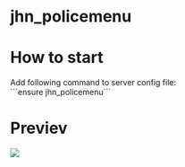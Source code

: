 # jhn_policemenu
<h1>How to start</h1>
Add following command to server config file:<br>
```ensure jhn_policemenu```
<h1>Previev</h1>
<img src="https://i.imgur.com/gQrUKXt.png">
